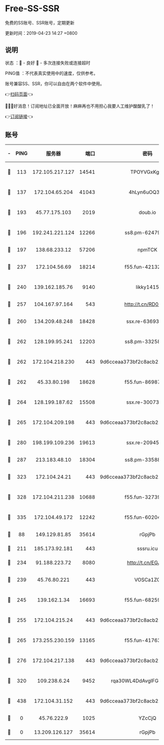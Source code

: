 # Free-SS-SSR

免费的SS账号、SSR账号，定期更新

更新时间：2019-04-23 14:27 +0800

## 说明

状态     ：🙂 - 良好 🙁 - 多次连接失败或连接超时

PING值   ：不代表真实使用中的速度，仅供参考。

账号兼容SS、SSR，你可以自由在两个软件中使用。

👉[扫码页面](https://liesauer.github.io/Free-SS-SSR/)👈

🎉🎉🎉好消息！订阅地址已全面开放！麻麻再也不用担心我要人工维护酸酸乳了！

👉[订阅链接](https://www.liesauer.net/yogurt/subscribe?ACCESS_TOKEN=DAYxR3mMaZAsaqUb)👈

## 账号

|-|PING|服务器|端口|密码|加密方式|区域|
|:----:|:----:|:-----:|-----:|:----:|:----:|:----:|
|🙂|113|172.105.217.127|14541|TPOYVGxKglpi|aes-256-cfb|JP|
|🙂|137|172.104.65.204|41043|4hLyn6uOQ3hU|aes-256-cfb|JP|
|🙂|193|45.77.175.103|2019|doub.io|aes-128-ctr|SG|
|🙂|196|192.241.221.124|12266|ss8.pm-62479228|aes-256-cfb|US|
|🙂|197|138.68.233.12|57206|npmTCK|rc4-md5|US|
|🙂|237|172.104.56.69|18214|f55.fun-42132790|aes-256-cfb|SG|
|🙂|240|139.162.185.76|9140|likky1415|aes-256-cfb|DE|
|🙂|257|104.167.97.164|543|http://t.cn/RD0D7sx|rc4-md5|CA|
|🙂|260|134.209.48.248|18428|ssx.re-63693340|aes-256-cfb|US|
|🙂|262|128.199.95.241|12203|ss8.pm-33258331|aes-256-cfb|SG|
|🙂|262|172.104.218.230|443|9d6cceaa373bf2c8acb22e60b6a58be6|aes-256-cfb|US|
|🙂|262|45.33.80.198|18628|f55.fun-86987032|aes-256-cfb|US|
|🙂|264|128.199.187.62|15508|ssx.re-30073264|aes-256-cfb|SG|
|🙂|265|172.104.209.198|443|9d6cceaa373bf2c8acb22e60b6a58be6|aes-256-cfb|US|
|🙂|280|198.199.109.236|19613|ssx.re-20945922|aes-256-cfb|US|
|🙂|287|213.183.48.10|18304|ss8.pm-33588468|rc4-md5|RU|
|🙂|323|172.104.24.21|443|9d6cceaa373bf2c8acb22e60b6a58be6|aes-256-cfb|US|
|🙂|328|172.104.211.238|10688|f55.fun-32739231|aes-256-cfb|US|
|🙂|335|172.104.49.172|12242|f55.fun-60204359|aes-256-cfb|SG|
|🙂|88|149.129.81.85|35614|rGpjPb|rc4-md5|HK|
|🙂|211|185.173.92.181|443|sssru.icu|rc4-md5|RU|
|🙂|234|91.188.223.72|8080|http://t.cn/EGJIyrl|rc4-md5|RU|
|🙂|239|45.76.80.221|443|VOSCa1ZG|aes-256-cfb|DE|
|🙂|245|139.162.1.34|16693|f55.fun-68259533|aes-256-cfb|SG|
|🙂|255|172.104.215.24|443|9d6cceaa373bf2c8acb22e60b6a58be6|aes-256-cfb|US|
|🙂|265|173.255.230.159|13165|f55.fun-41763187|aes-256-cfb|US|
|🙂|276|172.104.217.138|443|9d6cceaa373bf2c8acb22e60b6a58be6|aes-256-cfb|US|
|🙂|320|109.238.6.24|9452|rqa30WL4DdAvgIFG6Fs3znzTa|aes-256-cfb|FR|
|🙂|438|172.104.31.152|443|9d6cceaa373bf2c8acb22e60b6a58be6|aes-256-cfb|US|
|🙁|0|45.76.222.9|1025|YZcCjQ|rc4-md5|JP|
|🙁|0|13.209.126.127|35614|rGpjPb|rc4-md5|KR|
